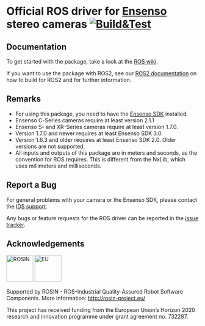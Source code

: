 # Official ROS driver for [Ensenso](http://www.ensenso.com) stereo cameras [![Build&Test](https://github.com/ensenso/ros_driver/actions/workflows/build-and-test.yml/badge.svg)](https://github.com/ensenso/ros_driver/actions/workflows/build-and-test.yml)


## Documentation

To get started with the package, take a look at the [ROS wiki](http://wiki.ros.org/ensenso_driver).

If you want to use the package with ROS2, see our [ROS2 documentation](docs/ROS2.md) on how to build for ROS2 and for
further information.

## Remarks
 * For using this package, you need to have the [Ensenso SDK](https://www.ensenso.com/support/sdk-download) installed.
 * Ensenso C-Series cameras require at least version 2.1.1
 * Ensenso S- and XR-Series cameras require at least version 1.7.0.
 * Version 1.7.0 and newer requires at least Ensenso SDK 3.0.
 * Version 1.6.3 and older requires at least Ensenso SDK 2.0. Older versions are not supported.
 * All inputs and outputs of this package are in meters and seconds, as the convention for ROS requires. This is different from the NxLib, which uses millimeters and milliseconds.

## Report a Bug

For general problems with your camera or the Ensenso SDK, please contact the [IDS support](https://en.ids-imaging.com/support.html).

Any bugs or feature requests for the ROS driver can be reported in the [issue tracker](https://github.com/ensenso/ros_driver/issues).

## Acknowledgements

<img src="https://raw.githubusercontent.com/ensenso/ros_driver/master/media/rosin.png" alt="ROSIN" title="ROSIN" height="70">&nbsp;<img src="https://raw.githubusercontent.com/ensenso/ros_driver/master/media/eu.png" alt="EU" title="EU" height="70">

Supported by ROSIN - ROS-Industrial Quality-Assured Robot Software Components.
More information: http://rosin-project.eu/

This project has received funding from the European Union’s Horizon 2020 research and innovation programme under grant agreement no. 732287.
